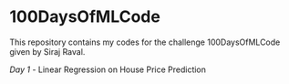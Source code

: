 # 100DaysOfMLCode
This repository contains my codes for the challenge 100DaysOfMLCode given by Siraj Raval.

*Day 1* - Linear Regression on House Price Prediction
